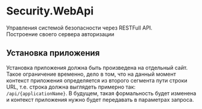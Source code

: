 ﻿# Security.WebApi

Управления системой безопасности через RESTFull API.   
Построение своего сервера авторизации

## Установка приложения

Установка приложения должна быть произведена на отдельный сайт. 
Такое ограничение временно, дело в том, что на данный момент 
контекст приложения определяется из второго сегмента пути строки URL, 
т.е. строка должна выглядеть примерно так: `/api/{applicationName}`. 
В будущем, такая формальность будет изменена и контекст приложения 
нужно будет передавать в параметрах запроса.